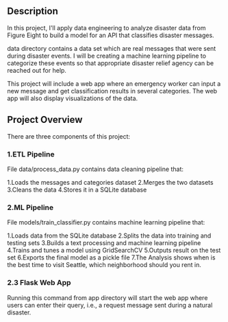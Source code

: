 ## Description
In this project, I'll apply data engineering to analyze disaster data from Figure Eight to build a model for an API that classifies disaster messages.

data directory contains a data set which are real messages that were sent during disaster events. I will be creating a machine learning pipeline to categorize these events so that appropriate disaster relief agency can be reached out for help.

This project will include a web app where an emergency worker can input a new message and get classification results in several categories. The web app will also display visualizations of the data.

## Project Overview

There are three components of this project:

### 1.ETL Pipeline
File data/process_data.py contains data cleaning pipeline that:

1.Loads the messages and categories dataset
2.Merges the two datasets
3.Cleans the data
4.Stores it in a SQLite database

### 2.ML Pipeline
File models/train_classifier.py contains machine learning pipeline that:

1.Loads data from the SQLite database
2.Splits the data into training and testing sets
3.Builds a text processing and machine learning pipeline
4.Trains and tunes a model using GridSearchCV
5.Outputs result on the test set
6.Exports the final model as a pickle file
7.The Analysis shows when is the best time to visit Seattle, which neighborhood should you rent in.


### 2.3 Flask Web App

Running this command from app directory will start the web app where users can enter their query, i.e., a request message sent during a natural disaster.


  

